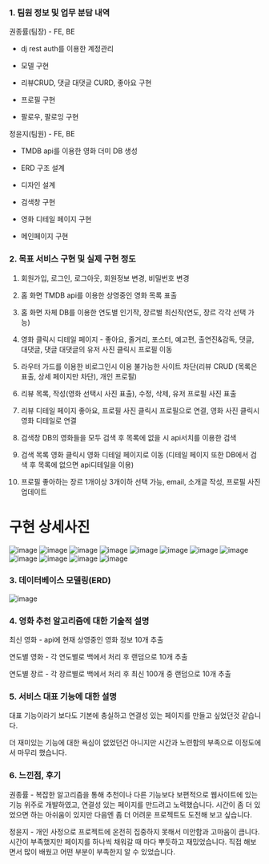 ### 1. 팀원 정보 및 업무 분담 내역

권종률(팀장) - FE, BE

- dj rest auth를 이용한 계정관리

- 모델 구현

- 리뷰CRUD, 댓글 대댓글 CURD, 좋아요 구현

- 프로필 구현

- 팔로우, 팔로잉 구현

정윤지(팀원) - FE, BE

- TMDB api를 이용한 영화 더미 DB 생성

- ERD 구조 설계

- 디자인 설계

- 검색창 구현

- 영화 디테일 페이지 구현

- 메인페이지 구현

### 2.  목표 서비스 구현 및 실제 구현 정도

1. 회원가입, 로그인, 로그아웃,  회원정보 변경, 비밀번호 변경

2. 홈 화면 TMDB api를 이용한 상영중인 영화 목록 표출

3. 홈 화면 자체 DB를 이용한 연도별 인기작, 장르별 최신작(연도, 장르 각각 선택 가능)

4. 영화 클릭시 디테일 페이지 - 좋아요, 줄거리, 포스터, 예고편, 출연진&감독, 댓글, 대댓글, 댓글 대댓글의 유저 사진 클릭시 프로필 이동

5. 라우터 가드를 이용한 비로그인시 이용 불가능한 사이트 차단(리뷰 CRUD (목록은 표출, 상세 페이지만 차단), 개인 프로필)

6. 리뷰 목록, 작성(영화 선택시 사진 표출), 수정, 삭제, 유저 프로필 사진 표출

7. 리뷰 디테일 페이지 좋아요, 프로필 사진 클릭시 프로필으로 연결, 영화 사진 클릭시 영화 디테일로 연결

8. 검색창 DB의 영화들을 모두 검색 후 목록에 없을 시 api서치를 이용한 검색

9. 검색 목록 영화 클릭시 영화 디테일 페이지로 이동 (디테일 페이지 또한 DB에서 검색 후 목록에 없으면 api디테일을 이용)

10. 프로필 좋아하는 장르 1개이상 3개이하 선택 가능, email, 소개글 작성, 프로필 사진 업데이트

# 구현 상세사진

![image](https://github.com/KwonJongryul/moviePjt/assets/122791001/b4a851f0-2ac5-4fe6-8e54-8ca0ccb7cd9d)
![image](https://github.com/KwonJongryul/moviePjt/assets/122791001/acf122fd-f757-4e1f-b2af-265a3914aa49)
![image](https://github.com/KwonJongryul/moviePjt/assets/122791001/29e0ec94-9311-48ed-bf5c-663ae6cfa4da)
![image](https://github.com/KwonJongryul/moviePjt/assets/122791001/b5fce85e-af45-4246-88cd-4f63d919f95c)
![image](https://github.com/KwonJongryul/moviePjt/assets/122791001/197a9e6f-53d2-47ce-9930-4374d66f5969)
![image](https://github.com/KwonJongryul/moviePjt/assets/122791001/5e270cf9-0ff3-41e2-ad25-94d4bb384536)
![image](https://github.com/KwonJongryul/moviePjt/assets/122791001/ef448254-529b-4957-921b-d16118daf917)
![image](https://github.com/KwonJongryul/moviePjt/assets/122791001/c65a308a-9eb4-4c96-b73e-e93327bcffbd)
![image](https://github.com/KwonJongryul/moviePjt/assets/122791001/c3995145-da4d-4934-883a-2eaf273faddc)
![image](https://github.com/KwonJongryul/moviePjt/assets/122791001/47464756-786f-4aa2-96ef-6d1247d5fe57)
![image](https://github.com/KwonJongryul/moviePjt/assets/122791001/65e5de87-13f4-4b83-acc3-dadb73161d3d)
![image](https://github.com/KwonJongryul/moviePjt/assets/122791001/a15179bf-114e-45ea-b426-90cba515e9b7)


### 3. 데이터베이스 모델링(ERD)



![image](https://github.com/KwonJongryul/moviePjt/assets/122791001/ed934a3c-a2ce-45f3-a23a-878d357c7e39)






### 4. 영화 추천 알고리즘에 대한 기술적 설명

최신 영화 - api에 현재 상영중인 영화 정보 10개 추출

연도별 영화 - 각 연도별로 백에서 처리 후 랜덤으로 10개 추출

연도별 장르 - 각 장르별로 백에서 처리 후 최신 100개 중 랜덤으로 10개 추출

### 5. 서비스 대표 기능에 대한 설명

대표 기능이라기 보다도 기본에 충실하고 연결성 있는 페이지를 만들고 싶었던것 같습니다.

더 재미있는 기능에 대한 욕심이 없었던건 아니지만 시간과 노련함의 부족으로 이정도에서 마무리 했습니다.

### 6. 느낀점, 후기

권종률 - 복잡한 알고리즘을 통해 추천이나 다른 기능보다 보편적으로 웹사이트에 있는 기능 위주로 개발하였고, 연결성 있는 페이지를 만드려고 노력했습니다. 시간이 좀 더 있었으면 하는 아쉬움이 있지만 다음엔 좀 더 어려운 프로젝트도 도전해 보고 싶습니다.

정윤지 - 개인 사정으로 프로젝트에 온전히 집중하지 못해서 미안함과 고마움이 큽니다. 시간이 부족했지만 페이지를 하나씩 채워갈 때 마다 뿌듯하고 재밌었습니다. 직접 해보면서 많이 배웠고 어떤 부분이 부족한지 알 수 있었습니다.
